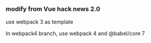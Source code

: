 ### modify from Vue hack news 2.0

use webpack 3 as template

In webpack4 branch, use webpack 4 and @babel/core 7